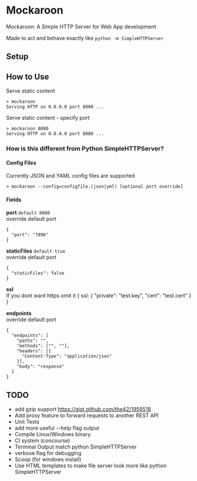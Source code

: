 # Mockaroon
Mockaroon: A Simple HTTP Server for Web App development

Made to act and behave exactly like `python -m SimpleHTTPServer`

## Setup

## How to Use

Serve static content
```
> mockaroon
Serving HTTP on 0.0.0.0 port 8000 ...
```

Serve static content - specify port
```
> mockaroon 8080
Serving HTTP on 0.0.0.0 port 8080 ...
```

### How is this different from Python SimpleHTTPServer?

#### Config Files
Currently JSON and YAML config files are supported
```
> mockaroon --config=configfile.(json|yml) [optional port override]
```

#### Fields
**port** `default 8000`<br>
override default port
```
{
  "port": "7896"
}
```

**staticFiles** `default true`<br>
override default port
```
{
  "staticFiles": false
}
```

**ssl**<br>
If you dont want https omit it
{
  ssl: {
    "private": "test.key",
    "cert": "test.cert"
  }
}

**endpoints**<br>
override default port
```
{
  "endpoints": [
    "paths": "",
    "methods": ["", ""],
    "headers": [{
      "Content-Type": "application/json"
    }],
    "body": "response"
  ]
}
```

## TODO
- add gzip support https://gist.github.com/the42/1956518
- Add proxy feature to forward requests to another REST API
- Unit Tests
- add more useful --help flag output
- Compile Linux/Windows binary
- CI system (concourse)
- Terminal Output match python SimpleHTTPServer
- verbose flag for debugging
- Scoop (for windows install)
- Use HTML templates to make file server look more like python SimpleHTTPServer
